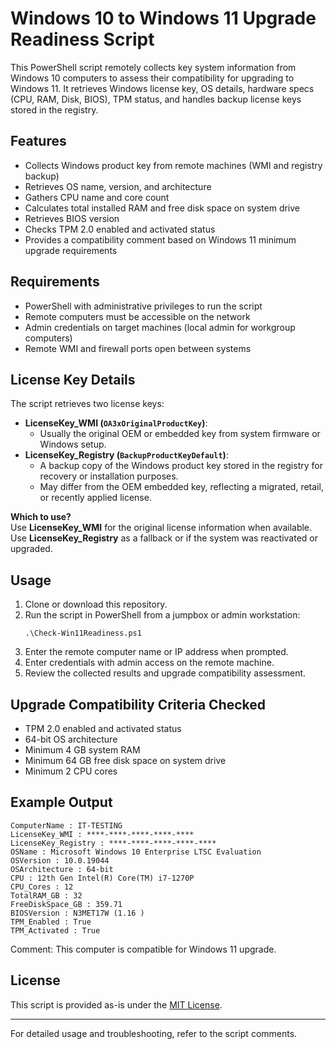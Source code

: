 # Windows 10 to Windows 11 Upgrade Readiness Script

This PowerShell script remotely collects key system information from Windows 10 computers to assess their compatibility for upgrading to Windows 11. It retrieves Windows license key, OS details, hardware specs (CPU, RAM, Disk, BIOS), TPM status, and handles backup license keys stored in the registry.

## Features

- Collects Windows product key from remote machines (WMI and registry backup)
- Retrieves OS name, version, and architecture
- Gathers CPU name and core count
- Calculates total installed RAM and free disk space on system drive
- Retrieves BIOS version
- Checks TPM 2.0 enabled and activated status
- Provides a compatibility comment based on Windows 11 minimum upgrade requirements

## Requirements

- PowerShell with administrative privileges to run the script
- Remote computers must be accessible on the network
- Admin credentials on target machines (local admin for workgroup computers)
- Remote WMI and firewall ports open between systems

## License Key Details

The script retrieves two license keys:

- **LicenseKey_WMI (`OA3xOriginalProductKey`)**: 
  - Usually the original OEM or embedded key from system firmware or Windows setup.
- **LicenseKey_Registry (`BackupProductKeyDefault`)**: 
  - A backup copy of the Windows product key stored in the registry for recovery or installation purposes.
  - May differ from the OEM embedded key, reflecting a migrated, retail, or recently applied license.

**Which to use?**  
Use **LicenseKey_WMI** for the original license information when available. Use **LicenseKey_Registry** as a fallback or if the system was reactivated or upgraded.

## Usage

1. Clone or download this repository.
2. Run the script in PowerShell from a jumpbox or admin workstation:
    ```
    .\Check-Win11Readiness.ps1
    ```
3. Enter the remote computer name or IP address when prompted.
4. Enter credentials with admin access on the remote machine.
5. Review the collected results and upgrade compatibility assessment.

## Upgrade Compatibility Criteria Checked

- TPM 2.0 enabled and activated status
- 64-bit OS architecture
- Minimum 4 GB system RAM
- Minimum 64 GB free disk space on system drive
- Minimum 2 CPU cores

## Example Output

```text
ComputerName : IT-TESTING
LicenseKey_WMI : ****-****-****-****-****
LicenseKey_Registry : ****-****-****-****-****
OSName : Microsoft Windows 10 Enterprise LTSC Evaluation
OSVersion : 10.0.19044
OSArchitecture : 64-bit
CPU : 12th Gen Intel(R) Core(TM) i7-1270P
CPU_Cores : 12
TotalRAM_GB : 32
FreeDiskSpace_GB : 359.71
BIOSVersion : N3MET17W (1.16 )
TPM_Enabled : True
TPM_Activated : True
```

Comment: This computer is compatible for Windows 11 upgrade.


## License

This script is provided as-is under the [MIT License](LICENSE).

---

For detailed usage and troubleshooting, refer to the script comments.

